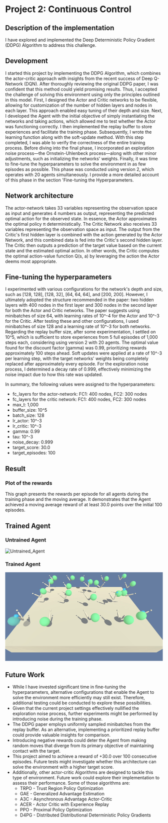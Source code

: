 # Project 2: Continuous Control

## Description of the implementation

I have explored and implemented the Deep Deterministic Policy Gradient (DDPG) Algorithm to address this challenge.

## Development

I started this project by implementing the DDPG Algorithm, which combines the actor-critic approach with insights from the recent success of Deep Q-Network (DQN). After thoroughly reviewing the original DDPG paper, I was confident that this method could yield promising results. Thus, I accepted the challenge of solving this environment using only the principles outlined in this model. First, I designed the Actor and Critic networks to be flexible, allowing for customization of the number of hidden layers and nodes in each layer. This approach enabled easy tuning of their depth and size. Next, I developed the Agent with the initial objective of simply instantiating the networks and taking actions, which allowed me to test whether the Actor was functioning correctly. I then implemented the replay buffer to store experiences and facilitate the training phase. Subsequently, I wrote the learning function along with the soft-update method. With this step completed, I was able to verify the correctness of the entire training process. Before diving into the final phase, I incorporated an exploration noise process—the Ornstein-Uhlenbeck process—along with other minor adjustments, such as initializing the networks' weights. Finally, it was time to fine-tune the hyperparameters to solve the environment in as few episodes as possible. This phase was conducted using version 2, which operates with 20 agents simultaneously. I provide a more detailed account of this phase in the section 'Fine-tuning the Hyperparameters.

## Network architecture

The actor-network takes 33 variables representing the observation space as input and generates 4 numbers as output, representing the predicted optimal action for the observed state. In essence, the Actor approximates the optimal policy π deterministically. The Critic Network also receives 33 variables representing the observation space as input. The output from the Critic's first hidden layer is combined with the action generated by the Actor Network, and this combined data is fed into the Critic's second hidden layer. The Critic then outputs a prediction of the target value based on the current state and the estimated optimal action. In other words, the Critic computes the optimal action-value function Q(s, a) by leveraging the action the Actor deems most appropriate.

## Fine-tuning the hyperparameters

I experimented with various configurations for the network's depth and size, such as [128, 128], [128, 32], [64, 64, 64], and [200, 200]. However, I ultimately adopted the structure recommended in the paper: two hidden layers with 400 nodes in the first layer and 300 nodes in the second layer for both the Actor and Critic networks. The paper suggests using minibatches of size 64, with learning rates of 10^-4 for the Actor and 10^-3 for the Critic. After testing these and other configurations, I used minibatches of size 128 and a learning rate of 10^-3 for both networks. Regarding the replay buffer size, after some experimentation, I settled on 10^5, which is sufficient to store experiences from 5 full episodes of 1,000 steps each, considering using version 2 with 20 agents. The optimal value found for the discount factor (gamma) was 0.99, prioritizing rewards approximately 100 steps ahead. Soft updates were applied at a rate of 10^-3 per learning step, with the target networks' weights being completely replaced after approximately every episode. For the exploration noise process, I determined a decay rate of 0.999, effectively minimizing the noise impact due to how this rate was updated.

In summary, the following values were assigned to the hyperparameters:

* fc_layers for the actor-network: FC1: 400 nodes, FC2: 300 nodes
* fc_layers for the critic network: FC1: 400 nodes, FC2: 300 nodes
* max_t: 1,000
* buffer_size: 10^5
* batch_size: 128
* lr_actor: 10^-3
* lr_critic: 10^-3
* gamma: 0.99
* tau: 10^-3
* noise_decay: 0.999
* target_score: 30.0
* target_episodes: 100

## Result
### Plot of the rewards

This graph presents the rewards per episode for all agents during the training phase and the moving average. It demonstrates that the Agent achieved a moving average reward of at least 30.0 points over the initial 100 episodes.

## Trained Agent

### Untrained Agent

![Untrained_Agent](https://github.com/1Px-Vision/Advanced-Deep-Reinforcement-Learning-Solutions/blob/main/Project%20%20Continuous_Control/untrained_agent.gif)

### Trained Agent

![Trained_Agent](https://github.com/1Px-Vision/Advanced-Deep-Reinforcement-Learning-Solutions/blob/main/Project%20%20Continuous_Control/trained_agent.gif)

## Future Work

* While I have invested significant time in fine-tuning the hyperparameters, alternative configurations that enable the Agent to solve the environment more efficiently may still exist. Therefore, additional testing could be conducted to explore these possibilities.
* Given that the current project settings effectively nullified the exploration noise process, further experiments might be performed by introducing noise during the training phase.
* The DDPG paper employs uniformly sampled minibatches from the replay buffer. As an alternative, implementing a prioritized replay buffer could provide valuable insights for comparison.
* Introducing negative rewards could deter the Agent from making random moves that diverge from its primary objective of maintaining contact with the target.
* This project aimed to achieve a reward of +30.0 over 100 consecutive episodes. Future tests might investigate whether this architecture can solve the environment with a higher target score.
* Additionally, other actor-critic Algorithms are designed to tackle this type of environment. Future work could explore their implementation to assess their performance. Some of those algorithms are:
   * TRPO - Trust Region Policy Optimization
   * GAE - Generalized Advantage Estimation
   *  A3C - Asynchronous Advantage Actor-Critic
   * ACER - Actor Critic with Experience Replay
   * PPO - Proximal Policy Optimization
   * D4PG - Distributed Distributional Deterministic Policy Gradients
  
  

